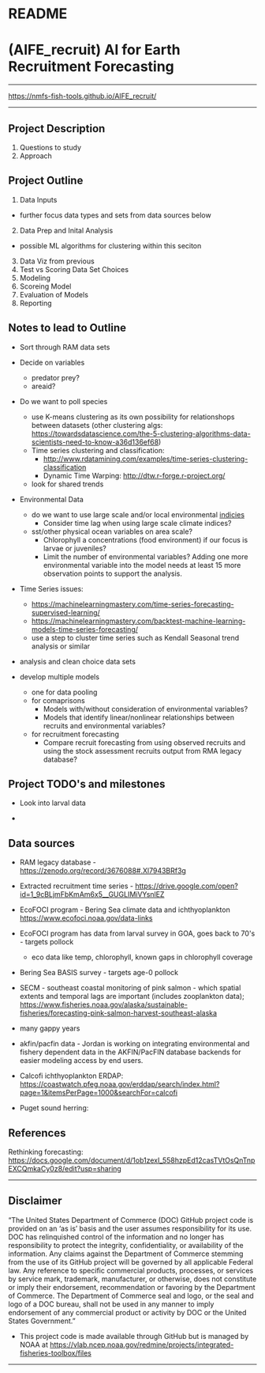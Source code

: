 # README

# (AIFE_recruit) AI for Earth Recruitment Forecasting

**************

https://nmfs-fish-tools.github.io/AIFE_recruit/

**************

## Project Description
1. Questions to study
2.  Approach

## Project Outline

1.  Data Inputs
- further focus data types and sets from data sources below
2.  Data Prep and Inital Analysis
- possible ML algorithms for clustering within this seciton
3. Data Viz from previous
4.  Test vs Scoring Data Set Choices
5.  Modeling
6.  Scoreing Model
7. Evaluation of Models
8. Reporting



## Notes to lead to Outline
- Sort through RAM data sets
- Decide on variables
    - predator prey?
    - areaid?
- Do we want to poll species
  -  use K-means clustering as its own possibility for relationshops between datasets
  (other clustering algs: https://towardsdatascience.com/the-5-clustering-algorithms-data-scientists-need-to-know-a36d136ef68)
  - Time series clustering and classification:
    - http://www.rdatamining.com/examples/time-series-clustering-classification
    - Dynamic Time Warping: http://dtw.r-forge.r-project.org/
  - look for shared trends
- Environmental Data
  - do we want to use large scale and/or local environmental [indicies](https://psl.noaa.gov/data/climateindices/list/)
    - Consider time lag when using large scale climate indices?
  - sst/other physical ocean variables on area scale?
    - Chlorophyll a concentrations (food environment) if our focus is larvae or juveniles? 
    - Limit the number of environmental variables? Adding one more environmental variable into the model needs at least 15 more observation points to support the analysis.
- Time Series issues:
  - https://machinelearningmastery.com/time-series-forecasting-supervised-learning/
  - https://machinelearningmastery.com/backtest-machine-learning-models-time-series-forecasting/
  - use a step to cluster time series such as Kendall Seasonal trend analysis or similar

- analysis and clean choice data sets
- develop multiple models
    - one for data pooling
    - for comaprisons
      - Models with/without consideration of environmental variables?
      - Models that identify linear/nonlinear relationships between recruits and environmental variables?
    - for recruitment forecasting
      - Compare recruit forecasting from using observed recruits and using the stock assessment recruits output from RMA legacy database?



## Project TODO's and milestones

- Look into larval data

-

## Data sources

- RAM legacy database - https://zenodo.org/record/3676088#.Xl7943BRf3g

- Extracted recruitment time series - https://drive.google.com/open?id=1_9cBLjmFbKmAm6x5__GUGLIMiVYsnlEZ

- EcoFOCI program - Bering Sea climate data and ichthyoplankton https://www.ecofoci.noaa.gov/data-links

- EcoFOCI program has data from larval survey in GOA, goes back to 70's - targets pollock
    - eco data like temp, chlorophyll, known gaps in chlorophyll coverage
    
- Bering Sea BASIS survey - targets age-0 pollock

- SECM - southeast coastal monitoring of pink salmon - which spatial extents and temporal lags are important (includes zooplankton data); https://www.fisheries.noaa.gov/alaska/sustainable-fisheries/forecasting-pink-salmon-harvest-southeast-alaska

- many gappy years 

- akfin/pacfin data - Jordan is working on integrating environmental and fishery dependent data in the AKFIN/PacFIN database backends for easier modeling access by end users.

- Calcofi ichthyoplankton ERDAP: https://coastwatch.pfeg.noaa.gov/erddap/search/index.html?page=1&itemsPerPage=1000&searchFor=calcofi

- Puget sound herring: 

## References

Rethinking forecasting: https://docs.google.com/document/d/1ob1zexI_558hzpEd12casTVtOsQnTnpEXCQmkaCy0z8/edit?usp=sharing



**************



## Disclaimer

“The United States Department of Commerce (DOC) GitHub project code is provided on an ‘as is’ basis and the user assumes responsibility for its use. DOC has relinquished control of the information and no longer has responsibility to protect the integrity, confidentiality, or availability of the information. Any claims against the Department of Commerce stemming from the use of its GitHub project will be governed by all applicable Federal law. Any reference to specific commercial products, processes, or services by service mark, trademark, manufacturer, or otherwise, does not constitute or imply their endorsement, recommendation or favoring by the Department of Commerce. The Department of Commerce seal and logo, or the seal and logo of a DOC bureau, shall not be used in any manner to imply endorsement of any commercial product or activity by DOC or the United States Government.”

- This project code is made available through GitHub but is managed by NOAA at
 https://vlab.ncep.noaa.gov/redmine/projects/integrated-fisheries-toolbox/files

***** *******
